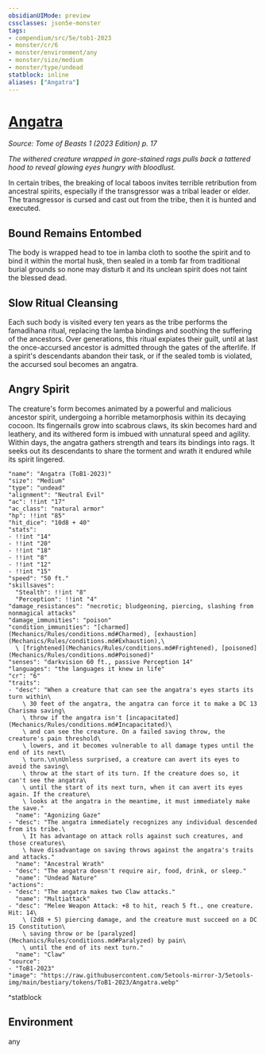 ```yaml
---
obsidianUIMode: preview
cssclasses: json5e-monster
tags:
- compendium/src/5e/tob1-2023
- monster/cr/6
- monster/environment/any
- monster/size/medium
- monster/type/undead
statblock: inline
aliases: ["Angatra"]
---
```

# [Angatra](Mechanics\bestiary\undead/angatra-tob1-2023.md)
*Source: Tome of Beasts 1 (2023 Edition) p. 17*  

*The withered creature wrapped in gore-stained rags pulls back a tattered hood to reveal glowing eyes hungry with bloodlust.*

In certain tribes, the breaking of local taboos invites terrible retribution from ancestral spirits, especially if the transgressor was a tribal leader or elder. The transgressor is cursed and cast out from the tribe, then it is hunted and executed.

## Bound Remains Entombed

The body is wrapped head to toe in lamba cloth to soothe the spirit and to bind it within the mortal husk, then sealed in a tomb far from traditional burial grounds so none may disturb it and its unclean spirit does not taint the blessed dead.

## Slow Ritual Cleansing

Each such body is visited every ten years as the tribe performs the famadihana ritual, replacing the lamba bindings and soothing the suffering of the ancestors. Over generations, this ritual expiates their guilt, until at last the once-accursed ancestor is admitted through the gates of the afterlife. If a spirit's descendants abandon their task, or if the sealed tomb is violated, the accursed soul becomes an angatra.

## Angry Spirit

The creature's form becomes animated by a powerful and malicious ancestor spirit, undergoing a horrible metamorphosis within its decaying cocoon. Its fingernails grow into scabrous claws, its skin becomes hard and leathery, and its withered form is imbued with unnatural speed and agility. Within days, the angatra gathers strength and tears its bindings into rags. It seeks out its descendants to share the torment and wrath it endured while its spirit lingered.

```statblock
"name": "Angatra (ToB1-2023)"
"size": "Medium"
"type": "undead"
"alignment": "Neutral Evil"
"ac": !!int "17"
"ac_class": "natural armor"
"hp": !!int "85"
"hit_dice": "10d8 + 40"
"stats":
- !!int "14"
- !!int "20"
- !!int "18"
- !!int "8"
- !!int "12"
- !!int "15"
"speed": "50 ft."
"skillsaves":
  "Stealth": !!int "8"
  "Perception": !!int "4"
"damage_resistances": "necrotic; bludgeoning, piercing, slashing from nonmagical attacks"
"damage_immunities": "poison"
"condition_immunities": "[charmed](Mechanics/Rules/conditions.md#Charmed), [exhaustion](Mechanics/Rules/conditions.md#Exhaustion),\
  \ [frightened](Mechanics/Rules/conditions.md#Frightened), [poisoned](Mechanics/Rules/conditions.md#Poisoned)"
"senses": "darkvision 60 ft., passive Perception 14"
"languages": "the languages it knew in life"
"cr": "6"
"traits":
- "desc": "When a creature that can see the angatra's eyes starts its turn within\
    \ 30 feet of the angatra, the angatra can force it to make a DC 13 Charisma saving\
    \ throw if the angatra isn't [incapacitated](Mechanics/Rules/conditions.md#Incapacitated)\
    \ and can see the creature. On a failed saving throw, the creature's pain threshold\
    \ lowers, and it becomes vulnerable to all damage types until the end of its next\
    \ turn.\n\nUnless surprised, a creature can avert its eyes to avoid the saving\
    \ throw at the start of its turn. If the creature does so, it can't see the angatra\
    \ until the start of its next turn, when it can avert its eyes again. If the creature\
    \ looks at the angatra in the meantime, it must immediately make the save."
  "name": "Agonizing Gaze"
- "desc": "The angatra immediately recognizes any individual descended from its tribe.\
    \ It has advantage on attack rolls against such creatures, and those creatures\
    \ have disadvantage on saving throws against the angatra's traits and attacks."
  "name": "Ancestral Wrath"
- "desc": "The angatra doesn't require air, food, drink, or sleep."
  "name": "Undead Nature"
"actions":
- "desc": "The angatra makes two Claw attacks."
  "name": "Multiattack"
- "desc": "Melee Weapon Attack: +8 to hit, reach 5 ft., one creature. Hit: 14\
    \ (2d8 + 5) piercing damage, and the creature must succeed on a DC 15 Constitution\
    \ saving throw or be [paralyzed](Mechanics/Rules/conditions.md#Paralyzed) by pain\
    \ until the end of its next turn."
  "name": "Claw"
"source":
- "ToB1-2023"
"image": "https://raw.githubusercontent.com/5etools-mirror-3/5etools-img/main/bestiary/tokens/ToB1-2023/Angatra.webp"
```
^statblock

## Environment

any
